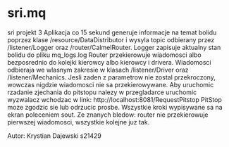 # sri.mq
sri projekt 3
Aplikacja co 15 sekund generuje informacje na temat bolidu poprzez klase /resource/DataDistributor i wysyla topic odbierany przez /listener/Logger oraz /router/CalmelRouter. Logger zapisuje aktualny stan bolidu do pliku mq_logs.log
Router przekierowuje wiadomosci albo bezposrednio do kolejki kierowcy albo kierowcy i drivera. Wiadomosci odbieraja we wlasnym zakresie w klasach /listener/Driver oraz /listener/Mechanics. Jesli zaden z parametrow nie zostal
przekroczony, wowczas nigdzie wiadomosci nie sa przekierowywane. Aby uruchomic rzadanie zjechania do pitstopu nalezy w przegladarce uruchomic wyzwalacz wchodzac w link:  http://localhost:8081/RequestPitstop
PitStop moze zgodzic sie lub odrzucic prosbe. Wszystkie kroki wypisywane sa na ekran poleceniem sout. Ze znanych bledow: router nie przekierowuje pierwszej wiadomosci, wszystkie kolejne juz tak.

Autor: Krystian Dajewski s21429
